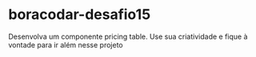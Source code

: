 # boracodar-desafio15
Desenvolva um componente pricing table. Use sua criatividade e fique à vontade para ir além nesse projeto

